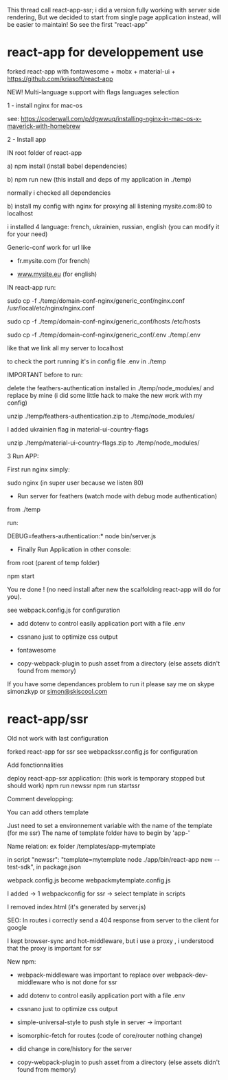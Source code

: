 This thread call react-app-ssr; i did a version fully working with server side rendering, 
But we decided to start from single page application instead, will be easier to maintain!
So see the first "react-app"

# react-app for developpement use

forked react-app  with fontawesome + mobx + material-ui + https://github.com/kriasoft/react-app

NEW! Multi-language support with flags languages selection


1 - install nginx for mac-os

see:
https://coderwall.com/p/dgwwuq/installing-nginx-in-mac-os-x-maverick-with-homebrew


2 - Install app 


IN root folder of react-app

a) npm install (install babel dependencies)

b) npm run new (this install and deps of my application in ./temp)

normally i checked all dependencies

b) install my config with nginx for proxying all listening mysite.com:80 to localhost

i installed 4 language: french, ukrainien, russian, english (you can modify it for your need)

Generic-conf work for url like 

* fr.mysite.com (for french)

* www.mysite.eu (for english)


IN react-app run:


sudo cp -f ./temp/domain-conf-nginx/generic_conf/nginx.conf /usr/local/etc/nginx/nginx.conf

sudo cp -f ./temp/domain-conf-nginx/generic_conf/hosts /etc/hosts

sudo cp -f ./temp/domain-conf-nginx/generic_conf/.env ./temp/.env

like that we link all my server to localhost 

to check the port running it's in config file .env in ./temp



IMPORTANT before to run:

delete the feathers-authentication installed in ./temp/node_modules/ and replace by mine (i did some little hack to make the new work with my config)

unzip ./temp/feathers-authentication.zip to ./temp/node_modules/

I added ukrainien flag in material-ui-country-flags 

unzip ./temp/material-ui-country-flags.zip to ./temp/node_modules/



3 Run APP:

First run nginx simply:

sudo nginx (in super user because we listen 80)


* Run server for feathers (watch mode with debug mode authentication)

from ./temp

run:

DEBUG=feathers-authentication:* node bin/server.js  


* Finally Run Application in other console: 

from root (parent of temp folder)

npm start



You re done ! (no need install after new the scalfolding react-app will do for you).

see webpack.config.js for configuration


* add dotenv to control easily application port with a file .env

* cssnano just to optimize css output 

* fontawesome

* copy-webpack-plugin to push asset from a directory (else assets didn't found from memory)

If you have some dependances problem to run it please say me 
on skype simonzkyp or simon@skiscool.com




# react-app/ssr
Old not work with last configuration

forked react-app for ssr
see webpackssr.config.js for configuration

Add fonctionnalities

deploy react-app-ssr application: (this work is temporary stopped but should work)
npm run newssr
npm run startssr


Comment developping:

You can add others template

Just need to set a environnement variable with the name of the template (for me ssr)
The name of template folder have to begin by 'app-' 

Name relation:
ex folder /templates/app-mytemplate

 in script "newssr": "template=mytemplate  node ./app/bin/react-app new --test-sdk", in package.json

 webpack.config.js become webpackmytemplate.config.js


I added 
-> 1 webpackconfig for ssr
-> select template in scripts

I removed index.html (it's generated by server.js)

SEO:
In routes i correctly send a 404 response from server to the client for google

I kept browser-sync and hot-middleware, but i use a proxy , i understood that the proxy is important for ssr

New npm:

* webpack-middleware was important to replace over webpack-dev-middleware who is not done for ssr

* add dotenv to control easily application port with a file .env

* cssnano just to optimize css output

* simple-universal-style to push style in server -> important

* isomorphic-fetch for routes (code of core/router nothing change)

* did change in core/history for the server

* copy-webpack-plugin to push asset from a directory (else assets didn't found from memory)



